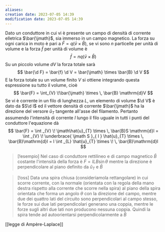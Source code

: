 ```yaml
---
aliases: 
creation date: 2023-07-05 14:39
modification date: 2023-07-05 14:39
---
```


Dato un conduttore in cui vi è presente un campo di  densità di corrente elletrica $\bar{\jmath}$, sia immerso in un campo magnetico. La forza su ogni carica in moto è pari a $\bar{F} = q (\bar{v} \times \bar{B})$, se vi sono $n$ particelle per unità di volume e la forza $\bar{f}$ per unità di volume è
$$ \bar{f} = nq(\bar{v} \times \bar{B}) $$
Su un piccolo volume $dV$ la forza totale sarà
$$ \bar{\d F} = \bar{f} \d V = \bar{\jmath} \times \bar{B} \d V $$
E la forza totale su un volume finito $V$ si ottiene integrando questa espressione su tutto il volume, cioè
$$ \bar{F} = \int_{V}   \!\bar{\jmath} \times \, \bar{B} \mathrm{d}V  $$
Se vi è corrente in un filo di lunghezza $L$, un elemento di volume $\d V$ è dato da $S\d l$ ed il vettore densità di corrente $\bar{\jmath}$ ha la direzione del versore $\hat{u}_{T}$ tangente all'asse del filamento. Pertanto assumendo l'intensità di corrente $I$ lungo il filo uguale in tutti i punti del conduttore l'equazione dà
$$ \bar{F} = \int _{V} \! \jmath\hat{u}_{T} \times  \, \bar{B}S \mathrm{d}l  = \int _{V} \! \underbrace{ \jmath S }_{ I } \hat{u}_{T} \times \, \bar{B}\mathrm{d}l = I \int _{L} \hat{u}_{T} \times \! \, \bar{B}\mathrm{d}l  $$

>[!esempio]
>Nel caso di conduttore rettilineo e di campo magnetico $\bar{B}$ costante l'intensità della forza è $F = ILB\sin \theta$ mentre la direzione è perpendicolare al piano definito da $\hat{u}_{T}$ e $\bar{B}$ 

>[!oss]
>Data una spira chiusa (consideriamola rettangolare) in cui scorre corrente, con la normale (orientata con la regola della mano destra rispetto alla corrente che scorre nella spira) al piano della spira orientata che forma un angolo $\theta$ con la direzione del campo, mentre due dei quattro lati del circuito sono perpendicolari al campo stesso, le forze sui due lati perpendicolari generano una coppia, mentre le forze sugli altri due lati non producono nessuna coppia. Quindi la spira tende ad autoorientarsi perpendicolarmente a $\bar{B}$

[[legge di Ampère-Laplace]] 